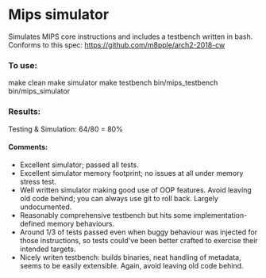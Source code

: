 # Mips simulator

Simulates MIPS core instructions and includes a testbench written in bash.
Conforms to this spec:
https://github.com/m8pple/arch2-2018-cw

### To use:

make clean
make simulator
make testbench
bin/mips_testbench  bin/mips_simulator


### Results:

Testing & Simulation: 64/80 = 80%

#### Comments:
- Excellent simulator; passed all tests.
- Excellent simulator memory footprint; no issues at all under memory stress test.
- Well written simulator making good use of OOP features. Avoid leaving old code behind; you can always use git to roll back. Largely undocumented.
- Reasonably comprehensive testbench but hits some implementation-defined memory behaviours.
- Around 1/3 of tests passed even when buggy behaviour was injected for those instructions, so tests could've been better crafted to exercise their intended targets.
- Nicely writen testbench: builds binaries, neat handling of metadata, seems to be easily extensible. Again, avoid leaving old code behind.